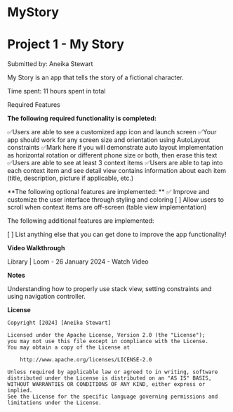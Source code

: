 # MyStory


# Project 1 - My Story 

Submitted by: Aneika Stewart

My Story is an app that tells the story of a fictional character. 

Time spent: 11 hours spent in total

Required Features

**The following required functionality is completed:**

✅Users are able to see a customized app icon and launch screen
✅Your app should work for any screen size and orientation using AutoLayout constraints
✅Mark here if you will demonstrate auto layout implementation as horizontal rotation or different phone size or both, then erase this text
✅Users are able to see at least 3 context items
✅Users are able to tap into each context item and see detail view contains information about each item (title, description, picture if applicable, etc.)
 
**The following optional features are implemented:
**
✅ Improve and customize the user interface through styling and coloring
[ ] Allow users to scroll when context items are off-screen (table view implementation)

The following additional features are implemented:

[ ] List anything else that you can get done to improve the app functionality!

**Video Walkthrough**

Library | Loom - 26 January 2024 - Watch Video

**Notes**

Understanding how to properly use stack view, setting constraints and using navigation controller. 

**License**

    Copyright [2024] [Aneika Stewart]

    Licensed under the Apache License, Version 2.0 (the "License");
    you may not use this file except in compliance with the License.
    You may obtain a copy of the License at

        http://www.apache.org/licenses/LICENSE-2.0

    Unless required by applicable law or agreed to in writing, software
    distributed under the License is distributed on an "AS IS" BASIS,
    WITHOUT WARRANTIES OR CONDITIONS OF ANY KIND, either express or implied.
    See the License for the specific language governing permissions and
    limitations under the License.

